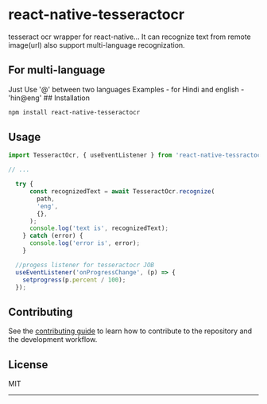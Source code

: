 # react-native-tesseractocr
tesseract ocr wrapper for react-native...
It can recognize text from remote image(url)
also support multi-language recognization.


<h2>For multi-language </h2>
Just Use '@' between two languages 
Examples -  for Hindi and english - 'hin@eng'
## Installation

```sh
npm install react-native-tesseractocr
```

## Usage

```js
import TesseractOcr, { useEventListener } from 'react-native-tessractocr';

// ...

  try {
      const recognizedText = await TesseractOcr.recognize(
        path,
        'eng',
        {},
      );
      console.log('text is', recognizedText);
    } catch (error) {
      console.log('error is', error);
    }
```


```js
  //progess listener for tesseractocr JOB
  useEventListener('onProgressChange', (p) => {
    setprogress(p.percent / 100);
  });
  ```
## Contributing

See the [contributing guide](CONTRIBUTING.md) to learn how to contribute to the repository and the development workflow.

## License

MIT

---

